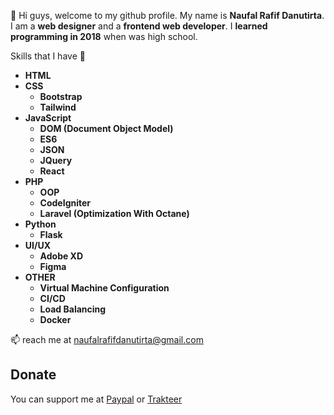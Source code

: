 

👋 Hi guys, welcome to my github profile. My name is **Naufal Rafif Danutirta**. I am a **web designer** and a **frontend web developer**.  I **learned programming in 2018** when was high school.

 Skills that I have 👀

 * **HTML**
 * **CSS**
   * **Bootstrap**
   * **Tailwind**
 * **JavaScript**
   * **DOM (Document Object Model)**
   * **ES6**
   * **JSON**
   * **JQuery**
   * **React**
 * **PHP**
   * **OOP**
   * **CodeIgniter**
   * **Laravel (Optimization With Octane)**
 * **Python**
   * **Flask**
 * **UI/UX**
   * **Adobe XD**
   * **Figma**
 * **OTHER**
   * **Virtual Machine Configuration**
   * **CI/CD**
   * **Load Balancing**
   * **Docker**
   
 📫 reach me at <a href="mailto:naufalrafifdanutirta@gmail.com">naufalrafifdanutirta@gmail.com</a>
 
  ## Donate
 You can support me at [Paypal](https://paypal.com/naufalrafif11) or [Trakteer](https://trakteer.id/naufalrafif)

